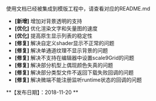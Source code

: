 
使用文档已经被集成到模版工程中，请查看对应的README.md

- **[新增]** 增加对背景透明的支持
- **[优化]** 优化渲染文字和矢量图的速度
- **[优化]** 提高原生显示列表的稳定性
- **[修复]** 解决自定义shader显示不正常的问题
- **[修复]** 解决单通道纹理不显示背景的问题
- **[修复]** 解决不支持在编辑器中设置scale9Grid的问题
- **[修复]** 解决部分机型上偶现颜色失真的问题
- **[修复]** 解决部分类型文件不返回下载失败回调的问题
- **[修复]** 解决微端不能注册监听runtime状态的回调的问题


**【发布日期】：2018-11-20 **
